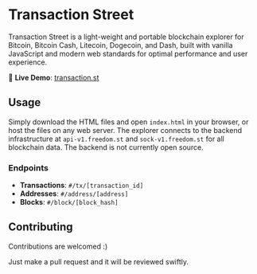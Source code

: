 # Transaction Street

Transaction Street is a light-weight and portable blockchain explorer for Bitcoin, Bitcoin Cash, Litecoin, Dogecoin, and Dash, built with vanilla JavaScript and modern web standards for optimal performance and user experience.

🔗 **Live Demo**: [transaction.st](https://transaction.st)

## Usage

Simply download the HTML files and open `index.html` in your browser, or host the files on any web server. The explorer connects to the backend infrastructure at `api-v1.freedom.st` and `sock-v1.freedom.st` for all blockchain data. The backend is not currently open source.

### Endpoints
- **Transactions**: `#/tx/[transaction_id]`
- **Addresses**: `#/address/[address]`
- **Blocks**: `#/block/[block_hash]`

## Contributing

Contributions are welcomed :)

Just make a pull request and it will be reviewed swiftly.
